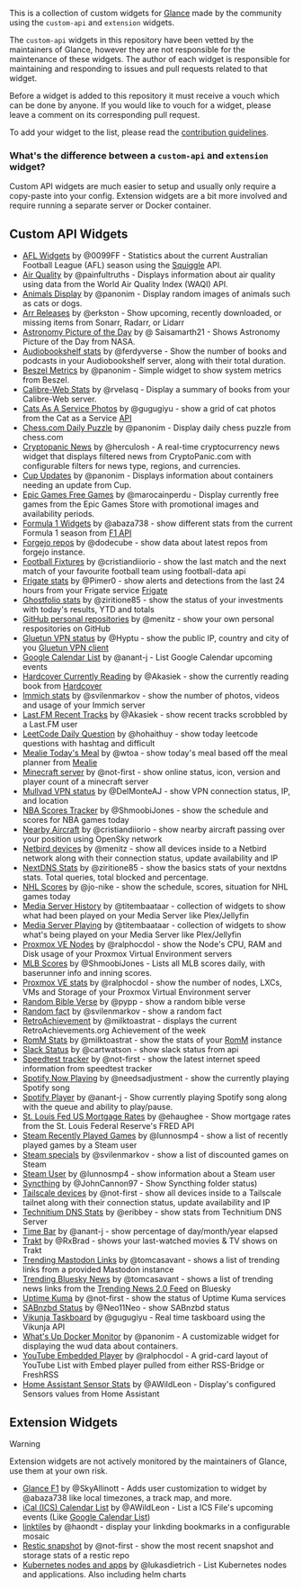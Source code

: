 This is a collection of custom widgets for [Glance](https://github.com/glanceapp/glance) made by the community using the `custom-api` and `extension` widgets.

The `custom-api` widgets in this repository have been vetted by the maintainers of Glance, however they are not responsible for the maintenance of these widgets. The author of each widget is responsible for maintaining and responding to issues and pull requests related to that widget.

Before a widget is added to this repository it must receive a vouch which can be done by anyone. If you would like to vouch for a widget, please leave a comment on its corresponding pull request.

To add your widget to the list, please read the [contribution guidelines](CONTRIBUTING.md).

### What's the difference between a `custom-api` and `extension` widget?

Custom API widgets are much easier to setup and usually only require a copy-paste into your config. Extension widgets are a bit more involved and require running a separate server or Docker container.

## Custom API Widgets
* [AFL Widgets](widgets/afl-widgets-by-0099FF/README.md) by @0099FF - Statistics about the current Australian Football League (AFL) season using the [Squiggle](https://api.squiggle.com.au) API.
* [Air Quality](widgets/air-quality-by-painfultruths/README.md) by @painfultruths - Displays information about air quality using data from the World Air Quality Index (WAQI) API.
* [Animals Display](widgets/animals-display-by-panonim/README.md) by @panonim - Display random images of animals such as cats or dogs.
* [Arr Releases](widgets/arr-releases-by-erkston/README.md) by @erkston - Show upcoming, recently downloaded, or missing items from Sonarr, Radarr, or Lidarr
* [Astronomy Picture of the Day](widgets/astronomy-picture-of-the-day-by-Saisamarth21/README.md) by @ Saisamarth21 - Shows Astronomy Picture of the Day from NASA.
* [Audiobookshelf stats](widgets/audiobookshelf-by-ferdyverse/README.md) by @ferdyverse - Show the number of books and podcasts in your Audiobookshelf server, along with their total duration.
* [Beszel Metrics](widgets/beszel-metrics-by-panonim/README.md) by @panonim - Simple widget to show system metrics from Beszel.
* [Calibre-Web Stats](widgets/calibre-web-stats-by-rvelasq/README.md) by @rvelasq - Display a summary of books from your Calibre-Web server.
* [Cats As A Service Photos](widgets/cats-as-a-service-photos-by-gugugiyu/README.md) by @gugugiyu - show a grid of cat photos from the Cat as a Service [API](https://cataas.com/)
* [Chess.com Daily Puzzle](widgets/chess-puzzle-by-panonim/README.md) by @panonim - Display daily chess puzzle from chess.com
* [Cryptopanic News](widgets/cryptopanic-news/README.md) by @herculosh - A real-time cryptocurrency news widget that displays filtered news from CryptoPanic.com with configurable filters for news type, regions, and currencies.
* [Cup Updates](widgets/cup-updates-by-panonim/README.md) by @panonim - Displays information about containers needing an update from Cup.
* [Epic Games Free Games](widgets/epic-free-widget-by-marocainperdu/README.md) by @marocainperdu - Display currently free games from the Epic Games Store with promotional images and availability periods.
* [Formula 1 Widgets](widgets/formula1-widgets-by-abaza738/README.md) by @abaza738 - show different stats from the current Formula 1 season from [F1 API](https://f1api.dev)
* [Forgejo repos](widgets/forgejo-repos-by-dodecube/README.md) by @dodecube - show data about latest repos from forgejo instance.
* [Football Fixtures](widgets/football-fixtures-by-cristiandiiorio/README.md) by @cristiandiiorio - show the last match and the next match of your favourite football team using football-data api
* [Frigate stats](widgets/frigate-stats-by-Pimer0/README.md) by @Pimer0 - show alerts and detections from the last 24 hours from your Frigate service [Frigate](https://frigate.video/)
* [Ghostfolio stats](widgets/ghostfolio-stats-by-ziritione85/README.md) by @ziritione85 - show the status of your investments with today's results, YTD and totals
* [GitHub personal repositories](widgets/github-personal-repos-by-menitz/README.md) by @menitz - show your own personal respositories on GitHub
* [Gluetun VPN status](widgets/gluetun-vpn-status-by-hyptu/README.md) by @Hyptu - show the public IP, country and city of you [Gluetun VPN client](https://github.com/qdm12/gluetun)
* [Google Calendar List](widgets/google-calendar-list-by-anant-j/README.md) by @anant-j - List Google Calendar upcoming events
* [Hardcover Currently Reading](widgets/hardcover-currently-reading-by-akasiek/README.md) by @Akasiek - show the currently reading book from [Hardcover](https://hardcover.app/)
* [Immich stats](widgets/immich-stats-by-svilenmarkov/README.md) by @svilenmarkov - show the number of photos, videos and usage of your Immich server
* [Last.FM Recent Tracks](widgets/lastfm-recent-tracks-by-akasiek/README.md) by @Akasiek - show recent tracks scrobbled by a Last.FM user
* [LeetCode Daily Question](widgets/leetcode-daily-question-by-thuyhh/README.md) by @hohaithuy - show today leetcode questions with hashtag and difficult
* [Mealie Today's Meal](widgets/mealie-todays-meal-by-wtoa/README.md) by @wtoa - show today's meal based off the meal planner from [Mealie](https://mealie.io/)
* [Minecraft server](widgets/minecraft-server-by-not-first/README.md) by @not-first - show online status, icon, version and player count of a minecraft server
* [Mullvad VPN status](widgets/mullvad-vpn-status-by-delmonteaj/README.md) by @DelMonteAJ - show VPN connection status, IP, and location
* [NBA Scores Tracker](widgets/nba-scores-tracker-by-shmoobijones/README.md) by @ShmoobiJones - show the schedule and scores for NBA games today
* [Nearby Aircraft](widgets/nearby-aircraft-by-cristiandiiorio/README.md) by @cristiandiiorio - show nearby aircraft passing over your position using OpenSky network
* [Netbird devices](widgets/netbird-devices-by-menitz/README.md) by @menitz - show all devices inside to a Netbird network along with their connection status, update availability and IP
* [NextDNS Stats](widgets/nextdns-stats-by-ziritione85/README.md) by @ziritione85 - show the basics stats of your nextdns stats. Total queries, total blocked and percentage.
* [NHL Scores](widgets/nhl-scores-by-jo-nike/README.md) by @jo-nike - show the schedule, scores, situation for NHL games today
* [Media Server History](widgets/media-server-history-by-titembaatar/README.md) by @titembaataar - collection of widgets to show what had been played on your Media Server like Plex/Jellyfin
* [Media Server Playing](widgets/media-server-playing-by-titembaatar/README.md) by @titembaataar - collection of widgets to show what's being played on your Media Server like Plex/Jellyfin
* [Proxmox VE Nodes](widgets/proxmox-ve-nodes-by-ralphocdol/README.md) by @ralphocdol - show the Node's CPU, RAM and Disk usage of your Proxmox Virtual Environment servers
* [MLB Scores](widgets/mlb-scores-tracker-by-ShmoobiJones/README.md) by @ShmoobiJones - Lists all MLB scores daily, with baserunner info and inning scores.
* [Proxmox VE stats](widgets/proxmox-ve-stats-by-ralphocdol/README.md) by @ralphocdol - show the number of nodes, LXCs, VMs and Storage of your Proxmox Virtual Environment server
* [Random Bible Verse](widgets/random-bible-verse-by-pypp/README.md) by @pypp - show a random bible verse
* [Random fact](widgets/random-fact-by-svilenmarkov/README.md) by @svilenmarkov - show a random fact
* [RetroAchievement](widgets/retroachievement-of-the-week-by-milktoastrat/README.md) by @milktoastrat - displays the current RetroAchievements.org Achievement of the week
* [RomM Stats](widgets/romm-stats-by-milktoastrat/README.md) by @milktoastrat - show the stats of your [RomM](https://github.com/rommapp/romm) instance
* [Slack Status](widgets/slack-status-by-cartwatson/README.md) by @cartwatson - show slack status from api
* [Speedtest tracker](widgets/speedtest-tracker-by-not-first/README.md) by @not-first - show the latest internet speed information from speedtest tracker
* [Spotify Now Playing](widgets/spotify-now-playing-by-needsadjustment/README.md) by @needsadjustment - show the currently playing Spotify song
* [Spotify Player](widgets/spotify-player-by-anant-j/README.md) by @anant-j - Show currently playing Spotify song along with the queue and ability to play/pause.
* [St. Louis Fed US Mortgage Rates](widgets/st-louis-fed-us-mortgage-rates-by-ehaughee/README.md) by @ehaughee - Show mortgage rates from the St. Louis Federal Reserve's FRED API
* [Steam Recently Played Games](widgets/steam-recently-played-games-by-lunnosmp4/README.md) by @lunnosmp4 - show a list of recently played games by a Steam user
* [Steam specials](widgets/steam-specials-by-svilenmarkov/README.md) by @svilenmarkov - show a list of discounted games on Steam
* [Steam User](widgets/steam-user-by-lunnosmp4/README.md) by @lunnosmp4 - show information about a Steam user
* [Syncthing](widgets/syncthing-by-JohnCannon87/README.md) by @JohnCannon97 - Show Syncthing folder status)
* [Tailscale devices](widgets/tailscale-devices-by-not-first/README.md) by @not-first - show all devices inside to a Tailscale tailnet along with their connection status, update availability and IP
* [Technitium DNS Stats](widgets/technitium-dns-stats-by-eribbey/README.md) by @eribbey - show stats from Technitium DNS Server
* [Time Bar](widgets/time-bar-by-anant-j/README.md) by @anant-j - show percentage of day/month/year elapsed
* [Trakt](widgets/trakt-by-rxbrad/README.md) by @RxBrad - shows your last-watched movies & TV shows on Trakt
* [Trending Mastodon Links](widgets/trending-mastodon-links-by-tomcasavant/README.md) by @tomcasavant - shows a list of trending links from a provided Mastodon instance
* [Trending Bluesky News](widgets/trending-bluesky-news-by-tomcasavant/README.md) by @tomcasavant - shows a list of trending news links from the [Trending News 2.0 Feed](https://bsky.app/profile/did:plc:kkf4naxqmweop7dv4l2iqqf5/feed/news-2-0) on Bluesky
* [Uptime Kuma](widgets/uptime-kuma-by-not-first/README.md) by @not-first - show the status of Uptime Kuma services
* [SABnzbd Status](widgets/sabnzbd-stats-by-Neo11Neo/README.md) by @Neo11Neo - show SABnzbd status
* [Vikunja Taskboard](widgets/vikunja-taskboard-by-gugugiyu/README.md) by @gugugiyu - Real time taskboard using the Vikunja API
* [What's Up Docker Monitor](widgets/wud-monitor-by-panonim/README.md) by @panonim - A customizable widget for displaying the wud data about containers.
* [YouTube Embedded Player](widgets/youtube-embedded-player-by-ralphocdol/README.md) by @ralphocdol - A grid-card layout of YouTube List with Embed player pulled from either RSS-Bridge or FreshRSS
* [Home Assistant Sensor Stats](widgets/homeassistant-sensor-stats-by-awildleon/README.md) by @AWildLeon - Display's configured Sensors values from Home Assistant

## Extension Widgets

> [!WARNING]
>
> Extension widgets are not actively monitored by the maintainers of Glance, use them at your own risk.
* [Glance F1](https://github.com/SkyAllinott/glance-F1) by @SkyAllinott - Adds user customization to widget by @abaza738 like local timezones, a track map, and more.
* [iCal (ICS) Calendar List](https://github.com/AWildLeon/Glance-iCal-Events) by @AWildLeon - List a ICS File's upcoming events (Like [Google Calendar List](widgets/google-calendar-list-by-anant-j/README.md))
* [linktiles](https://github.com/haondt/linktiles/) by @haondt - display your linkding bookmarks in a configurable mosaic
* [Restic snapshot](https://github.com/not-first/restic-glance-extension) by @not-first - show the most recent snapshot and storage stats of a restic repo
* [Kubernetes nodes and apps](https://github.com/lukasdietrich/glance-k8s) by @lukasdietrich - List Kubernetes nodes and applications. Also including helm charts

